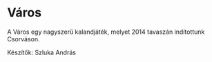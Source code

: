 Város
=====

A Város egy nagyszerű kalandjáték, melyet 2014 tavaszán indítottunk Csorváson.

Készítők:
Szluka András

